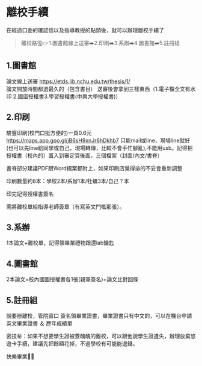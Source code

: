# 離校手續

在經過口委的確認信以及指導教授的點頭後，就可以辦理離校手續了

>離校路徑👉1.圖書館線上送審➡️2.印刷➡️3.系辦➡️4.圖書館➡️5.註冊組

## 1.圖書館 
論文線上送審 https://etds.lib.nchu.edu.tw/thesis/1/  
論文開放時間都選最久的（包含書目）
送審後會拿到三樣東西（1.電子檔全文有水印 2.國圖授權書3.學習授權書(中興大學授權書)）

## 2.印刷
駿豐印刷(校門口挺方便的)一頁0.6元 https://maps.app.goo.gl/jB6sH9xnJr6hDkhb7
只能mail或line，現場line就好(也可以先line給同學或自己，現場轉傳，比較不會手忙腳亂),不能用usb。記得把授權書（校內的）置入到審定頁後面，三個檔案（封面/內文/書脊）

書脊部分建議PDF跟Word檔案都附上，如果印刷店覺得排的不妥會重新調整

印刷數量約8本：學校2本/系辦1本/牡蠣3本/自己？本

印完記得授權書簽名

需將離校單給指導老師簽章（有寫英文門檻那張）。

## 3.系辦
1本論文+離校單，記得領畢業禮物跟還lab鑰匙

## 4.圖書館
2本論文+校內國圖授權書各1張(親筆簽名)+論文比對回條

## 5.註冊組
說要辦離校，管院窗口 簽名領畢業證書，畢業證書只有中文的，可以在機台申請英文畢業證書 ＆ 歷年成績單

密技㊙️：如果不想要學生證被蓋醜醜的離校，可以跟他說學生證遺失，辦理放棄悠遊卡手續，建議先把餘額花掉，不過學校有可能能退錢。

快樂畢業🎉🎉
